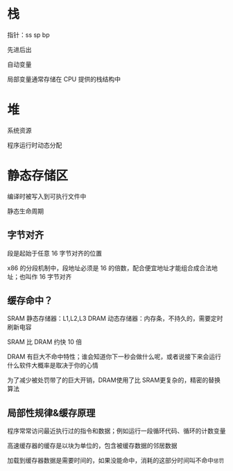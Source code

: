 # 栈
指针：ss sp bp

先进后出

自动变量

局部变量通常存储在 CPU 提供的栈结构中

# 堆
系统资源

程序运行时动态分配


# 静态存储区
编译时被写入到可执行文件中

静态生命周期

## 字节对齐
段是起始于任意 16 字节对齐的位置

x86 的分段机制中，段地址必须是 16 的倍数，配合便宜地址才能组合成合法地址；也叫作 16 字节对齐


## 缓存命中？
SRAM 静态存储器：L1,L2,L3
DRAM 动态存储器：内存条，不持久的，需要定时刷新电容

SRAM 比 DRAM 约快 10 倍

DRAM 有巨大不命中特性；谁会知道你下一秒会做什么呢，或者说接下来会运行什么软件大概率是取决于你的心情

为了减少被处罚带了的巨大开销，DRAM使用了比 SRAM更复杂的，精密的替换算法

## 局部性规律&缓存原理
程序常常访问最近执行过的指令和数据；例如运行一段循环代码、循环的计数变量

高速缓存器的缓存是以块为单位的，包含被缓存数据的邻居数据

加载到缓存器数据是需要时间的，如果没能命中，消耗的这部分时间叫不命中`惩罚`
